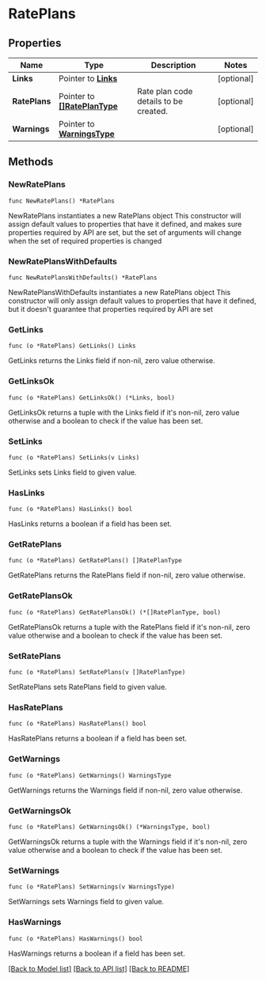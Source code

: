# RatePlans

## Properties

Name | Type | Description | Notes
------------ | ------------- | ------------- | -------------
**Links** | Pointer to [**Links**](Links.md) |  | [optional] 
**RatePlans** | Pointer to [**[]RatePlanType**](RatePlanType.md) | Rate plan code details to be created. | [optional] 
**Warnings** | Pointer to [**WarningsType**](WarningsType.md) |  | [optional] 

## Methods

### NewRatePlans

`func NewRatePlans() *RatePlans`

NewRatePlans instantiates a new RatePlans object
This constructor will assign default values to properties that have it defined,
and makes sure properties required by API are set, but the set of arguments
will change when the set of required properties is changed

### NewRatePlansWithDefaults

`func NewRatePlansWithDefaults() *RatePlans`

NewRatePlansWithDefaults instantiates a new RatePlans object
This constructor will only assign default values to properties that have it defined,
but it doesn't guarantee that properties required by API are set

### GetLinks

`func (o *RatePlans) GetLinks() Links`

GetLinks returns the Links field if non-nil, zero value otherwise.

### GetLinksOk

`func (o *RatePlans) GetLinksOk() (*Links, bool)`

GetLinksOk returns a tuple with the Links field if it's non-nil, zero value otherwise
and a boolean to check if the value has been set.

### SetLinks

`func (o *RatePlans) SetLinks(v Links)`

SetLinks sets Links field to given value.

### HasLinks

`func (o *RatePlans) HasLinks() bool`

HasLinks returns a boolean if a field has been set.

### GetRatePlans

`func (o *RatePlans) GetRatePlans() []RatePlanType`

GetRatePlans returns the RatePlans field if non-nil, zero value otherwise.

### GetRatePlansOk

`func (o *RatePlans) GetRatePlansOk() (*[]RatePlanType, bool)`

GetRatePlansOk returns a tuple with the RatePlans field if it's non-nil, zero value otherwise
and a boolean to check if the value has been set.

### SetRatePlans

`func (o *RatePlans) SetRatePlans(v []RatePlanType)`

SetRatePlans sets RatePlans field to given value.

### HasRatePlans

`func (o *RatePlans) HasRatePlans() bool`

HasRatePlans returns a boolean if a field has been set.

### GetWarnings

`func (o *RatePlans) GetWarnings() WarningsType`

GetWarnings returns the Warnings field if non-nil, zero value otherwise.

### GetWarningsOk

`func (o *RatePlans) GetWarningsOk() (*WarningsType, bool)`

GetWarningsOk returns a tuple with the Warnings field if it's non-nil, zero value otherwise
and a boolean to check if the value has been set.

### SetWarnings

`func (o *RatePlans) SetWarnings(v WarningsType)`

SetWarnings sets Warnings field to given value.

### HasWarnings

`func (o *RatePlans) HasWarnings() bool`

HasWarnings returns a boolean if a field has been set.


[[Back to Model list]](../README.md#documentation-for-models) [[Back to API list]](../README.md#documentation-for-api-endpoints) [[Back to README]](../README.md)


